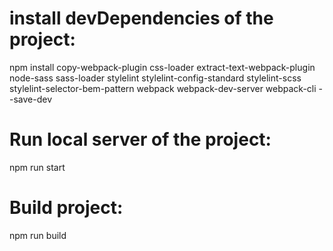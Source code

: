 
# install devDependencies of the project:

npm install copy-webpack-plugin css-loader extract-text-webpack-plugin node-sass sass-loader stylelint stylelint-config-standard stylelint-scss stylelint-selector-bem-pattern webpack webpack-dev-server webpack-cli --save-dev

# Run local server of the project:

npm run start

# Build project:

npm run build

